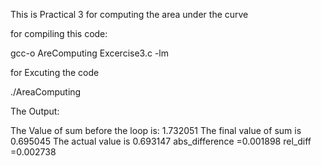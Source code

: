 This is Practical 3 for computing the area under the curve

for compiling this code:

gcc-o AreComputing Excercise3.c -lm



for Excuting the code

./AreaComputing


The Output:


The Value of sum before the loop is: 1.732051
The final value of sum is 0.695045
The actual value is 0.693147
abs_difference =0.001898
rel_diff =0.002738

